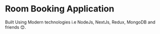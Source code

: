 # Room Booking Application

Built Using Modern technologies i.e NodeJs, NextJs, Redux, MongoDB and friends 😊.
